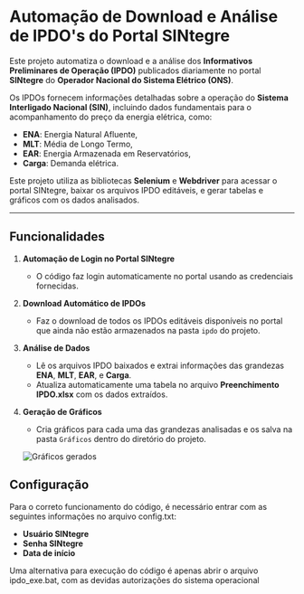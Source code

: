 # Automação de Download e Análise de IPDO's do Portal SINtegre  

Este projeto automatiza o download e a análise dos **Informativos Preliminares de Operação (IPDO)** publicados diariamente no portal **SINtegre** do **Operador Nacional do Sistema Elétrico (ONS)**.  

Os IPDOs fornecem informações detalhadas sobre a operação do **Sistema Interligado Nacional (SIN)**, incluindo dados fundamentais para o acompanhamento do preço da energia elétrica, como:  
- **ENA**: Energia Natural Afluente,  
- **MLT**: Média de Longo Termo,  
- **EAR**: Energia Armazenada em Reservatórios,  
- **Carga**: Demanda elétrica.  

Este projeto utiliza as bibliotecas **Selenium** e **Webdriver** para acessar o portal SINtegre, baixar os arquivos IPDO editáveis, e gerar tabelas e gráficos com os dados analisados.  

---

## Funcionalidades  

1. **Automação de Login no Portal SINtegre**  
   - O código faz login automaticamente no portal usando as credenciais fornecidas.  

2. **Download Automático de IPDOs**  
   - Faz o download de todos os IPDOs editáveis disponíveis no portal que ainda não estão armazenados na pasta `ipdo` do projeto.  

3. **Análise de Dados**  
   - Lê os arquivos IPDO baixados e extrai informações das grandezas **ENA**, **MLT**, **EAR**, e **Carga**.  
   - Atualiza automaticamente uma tabela no arquivo **Preenchimento IPDO.xlsx** com os dados extraídos.  

4. **Geração de Gráficos**  
   - Cria gráficos para cada uma das grandezas analisadas e os salva na pasta `Gráficos` dentro do diretório do projeto.  
   
   ![Gráficos gerados](Gráficos/todos_os_graficos.jpeg)

## Configuração
Para o correto funcionamento do código, é necessário entrar com as seguintes informações no arquivo config.txt:
- **Usuário SINtegre**
- **Senha SINtegre**
- **Data de início**

Uma alternativa para execução do código é apenas abrir o arquivo ipdo_exe.bat, com as devidas autorizações do sistema operacional